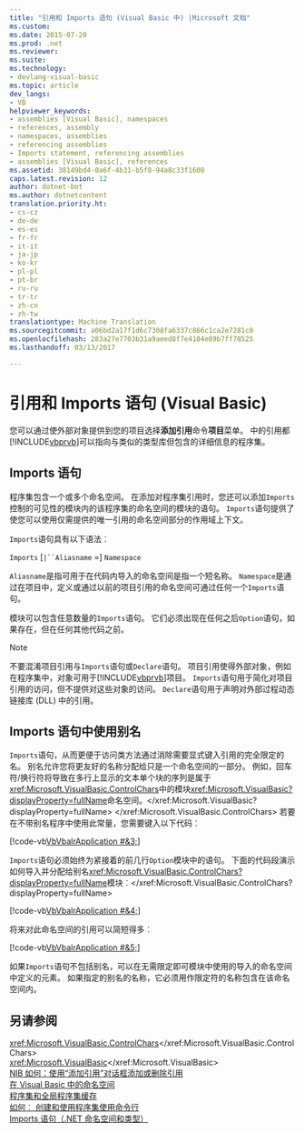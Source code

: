 ```yaml
---
title: "引用和 Imports 语句 (Visual Basic 中) |Microsoft 文档"
ms.custom: 
ms.date: 2015-07-20
ms.prod: .net
ms.reviewer: 
ms.suite: 
ms.technology:
- devlang-visual-basic
ms.topic: article
dev_langs:
- VB
helpviewer_keywords:
- assemblies [Visual Basic], namespaces
- references, assembly
- namespaces, assemblies
- referencing assemblies
- Imports statement, referencing assemblies
- assemblies [Visual Basic], references
ms.assetid: 38149bd4-0a6f-4b31-b5f8-94a8c33f1600
caps.latest.revision: 12
author: dotnet-bot
ms.author: dotnetcontent
translation.priority.ht:
- cs-cz
- de-de
- es-es
- fr-fr
- it-it
- ja-jp
- ko-kr
- pl-pl
- pt-br
- ru-ru
- tr-tr
- zh-cn
- zh-tw
translationtype: Machine Translation
ms.sourcegitcommit: a06bd2a17f1d6c7308fa6337c866c1ca2e7281c0
ms.openlocfilehash: 283a27e7703b31a9aeed8f7e4104e89b7ff78525
ms.lasthandoff: 03/13/2017

---
```

# <a name="references-and-the-imports-statement-visual-basic"></a>引用和 Imports 语句 (Visual Basic)
您可以通过使外部对象提供到您的项目选择**添加引用**命令**项目**菜单。 中的引用都[!INCLUDE[vbprvb](../../../csharp/programming-guide/concepts/linq/includes/vbprvb_md.md)]可以指向与类似的类型库但包含的详细信息的程序集。  
  
## <a name="the-imports-statement"></a>Imports 语句  
 程序集包含一个或多个命名空间。 在添加对程序集引用时，您还可以添加`Imports`控制的可见性的模块内的该程序集的命名空间的模块的语句。 `Imports`语句提供了使您可以使用仅需提供的唯一引用的命名空间部分的作用域上下文。  
  
 `Imports`语句具有以下语法︰  
  
 `Imports` [`|``Aliasname` =] `Namespace`  
  
 `Aliasname`是指可用于在代码内导入的命名空间是指一个短名称。 `Namespace`是通过在项目中，定义或通过以前的项目引用的命名空间可通过任何一个`Imports`语句。  
  
 模块可以包含任意数量的`Imports`语句。 它们必须出现在任何之后`Option`语句，如果存在，但在任何其他代码之前。  
  
> [!NOTE]
>  不要混淆项目引用与`Imports`语句或`Declare`语句。 项目引用使得外部对象，例如在程序集中，对象可用于[!INCLUDE[vbprvb](../../../csharp/programming-guide/concepts/linq/includes/vbprvb_md.md)]项目。 `Imports`语句用于简化对项目引用的访问，但不提供对这些对象的访问。 `Declare`语句用于声明对外部过程动态链接库 (DLL) 中的引用。  
  
## <a name="using-aliases-with-the-imports-statement"></a>Imports 语句中使用别名  
 `Imports`语句，从而更便于访问类方法通过消除需要显式键入引用的完全限定的名。 别名允许您将更友好的名称分配给只是一个命名空间的一部分。 例如，回车符/换行符将导致在多行上显示的文本单个块的序列是属于<xref:Microsoft.VisualBasic.ControlChars>中的模块<xref:Microsoft.VisualBasic?displayProperty=fullName>命名空间。</xref:Microsoft.VisualBasic?displayProperty=fullName> </xref:Microsoft.VisualBasic.ControlChars> 若要在不带别名程序中使用此常量，您需要键入以下代码︰  
  
 [!code-vb[VbVbalrApplication #&3;](../../../visual-basic/programming-guide/program-structure/codesnippet/VisualBasic/references-and-the-imports-statement_1.vb)]  
  
 `Imports`语句必须始终为紧接着的前几行`Option`模块中的语句。 下面的代码段演示如何导入并分配给别名<xref:Microsoft.VisualBasic.ControlChars?displayProperty=fullName>模块︰</xref:Microsoft.VisualBasic.ControlChars?displayProperty=fullName>  
  
 [!code-vb[VbVbalrApplication #&4;](../../../visual-basic/programming-guide/program-structure/codesnippet/VisualBasic/references-and-the-imports-statement_2.vb)]  
  
 将来对此命名空间的引用可以简短得多︰  
  
 [!code-vb[VbVbalrApplication #&5;](../../../visual-basic/programming-guide/program-structure/codesnippet/VisualBasic/references-and-the-imports-statement_3.vb)]  
  
 如果`Imports`语句不包括别名，可以在无需限定即可模块中使用的导入的命名空间中定义的元素。 如果指定的别名的名称，它必须用作限定符的名称包含在该命名空间内。  
  
## <a name="see-also"></a>另请参阅  
 <xref:Microsoft.VisualBasic.ControlChars></xref:Microsoft.VisualBasic.ControlChars>   
 <xref:Microsoft.VisualBasic></xref:Microsoft.VisualBasic>   
 [NIB 如何：使用“添加引用”对话框添加或删除引用](http://msdn.microsoft.com/en-us/3bd75d61-f00c-47c0-86a2-dd1f20e231c9)   
 [在 Visual Basic 中的命名空间](../../../visual-basic/programming-guide/program-structure/namespaces.md)   
 [程序集和全局程序集缓存](../../../visual-basic/programming-guide/concepts/assemblies-gac/index.md)   
 [如何︰ 创建和使用程序集使用命令行](http://msdn.microsoft.com/library/70f65026-3687-4e9c-ab79-c18b97dd8be4)   
 [Imports 语句（.NET 命名空间和类型）](../../../visual-basic/language-reference/statements/imports-statement-net-namespace-and-type.md)
